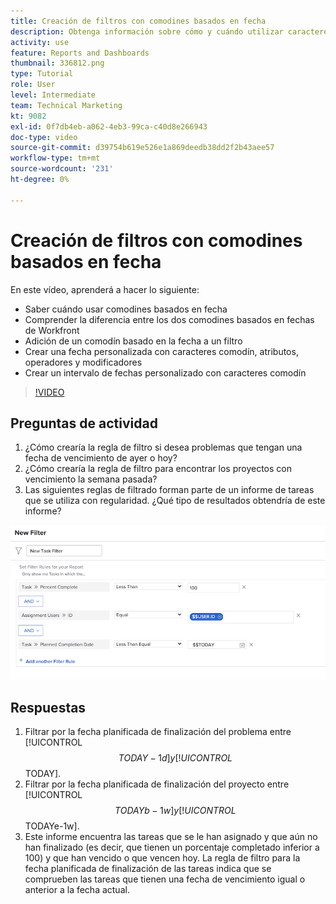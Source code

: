 ```yaml
---
title: Creación de filtros con comodines basados en fecha
description: Obtenga información sobre cómo y cuándo utilizar caracteres comodín basados en fechas y cómo crear un filtro basado en la fecha actual.
activity: use
feature: Reports and Dashboards
thumbnail: 336812.png
type: Tutorial
role: User
level: Intermediate
team: Technical Marketing
kt: 9082
exl-id: 0f7db4eb-a062-4eb3-99ca-c40d8e266943
doc-type: video
source-git-commit: d39754b619e526e1a869deedb38dd2f2b43aee57
workflow-type: tm+mt
source-wordcount: '231'
ht-degree: 0%

---
```


# Creación de filtros con comodines basados en fecha

En este vídeo, aprenderá a hacer lo siguiente:

* Saber cuándo usar comodines basados en fecha
* Comprender la diferencia entre los dos comodines basados en fechas de Workfront
* Adición de un comodín basado en la fecha a un filtro
* Crear una fecha personalizada con caracteres comodín, atributos, operadores y modificadores
* Crear un intervalo de fechas personalizado con caracteres comodín

>[!VIDEO](https://video.tv.adobe.com/v/336812/?quality=12)

## Preguntas de actividad

1. ¿Cómo crearía la regla de filtro si desea problemas que tengan una fecha de vencimiento de ayer o hoy?
1. ¿Cómo crearía la regla de filtro para encontrar los proyectos con vencimiento la semana pasada?
1. Las siguientes reglas de filtrado forman parte de un informe de tareas que se utiliza con regularidad. ¿Qué tipo de resultados obtendría de este informe?

![Imagen de la pantalla para crear un filtro de tareas con un comodín basado en la fecha](assets/date-wildcard-answer-1.png)

## Respuestas

1. Filtrar por la fecha planificada de finalización del problema entre [!UICONTROL $$TODAY-1d] y [!UICONTROL $$TODAY].
1. Filtrar por la fecha planificada de finalización del proyecto entre [!UICONTROL $$TODAYb-1w] y [!UICONTROL $$TODAYe-1w].
1. Este informe encuentra las tareas que se le han asignado y que aún no han finalizado (es decir, que tienen un porcentaje completado inferior a 100) y que han vencido o que vencen hoy. La regla de filtro para la fecha planificada de finalización de las tareas indica que se comprueben las tareas que tienen una fecha de vencimiento igual o anterior a la fecha actual.
